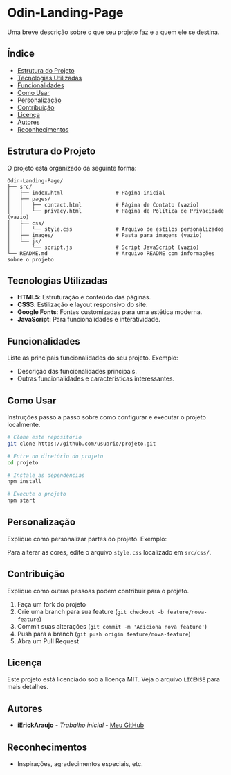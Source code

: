 # Odin-Landing-Page

Uma breve descrição sobre o que seu projeto faz e a quem ele se destina.

## Índice

- [Estrutura do Projeto](#estrutura-do-projeto)
- [Tecnologias Utilizadas](#tecnologias-utilizadas)
- [Funcionalidades](#funcionalidades)
- [Como Usar](#como-usar)
- [Personalização](#personalização)
- [Contribuição](#contribuição)
- [Licença](#licença)
- [Autores](#autores)
- [Reconhecimentos](#reconhecimentos)

## Estrutura do Projeto

O projeto está organizado da seguinte forma:

```plaintext
Odin-Landing-Page/
├── src/
│   ├── index.html                 # Página inicial
│   ├── pages/
│   │   ├── contact.html           # Página de Contato (vazio)
│   │   └── privacy.html           # Página de Política de Privacidade (vazio)
│   ├── css/
│   │   └── style.css              # Arquivo de estilos personalizados
│   ├── images/                    # Pasta para imagens (vazio)
│   └── js/
│       └── script.js              # Script JavaScript (vazio)
└── README.md                      # Arquivo README com informações sobre o projeto
```

## Tecnologias Utilizadas

- **HTML5**: Estruturação e conteúdo das páginas.
- **CSS3**: Estilização e layout responsivo do site.
- **Google Fonts**: Fontes customizadas para uma estética moderna.
- **JavaScript**: Para funcionalidades e interatividade.

## Funcionalidades

Liste as principais funcionalidades do seu projeto. Exemplo:

- Descrição das funcionalidades principais.
- Outras funcionalidades e características interessantes.

## Como Usar

Instruções passo a passo sobre como configurar e executar o projeto localmente.

```sh
# Clone este repositório
git clone https://github.com/usuario/projeto.git

# Entre no diretório do projeto
cd projeto

# Instale as dependências
npm install

# Execute o projeto
npm start
```

## Personalização

Explique como personalizar partes do projeto. Exemplo:

Para alterar as cores, edite o arquivo `style.css` localizado em `src/css/`.

## Contribuição

Explique como outras pessoas podem contribuir para o projeto.

1. Faça um fork do projeto
2. Crie uma branch para sua feature (`git checkout -b feature/nova-feature`)
3. Commit suas alterações (`git commit -m 'Adiciona nova feature'`)
4. Push para a branch (`git push origin feature/nova-feature`)
5. Abra um Pull Request

## Licença

Este projeto está licenciado sob a licença MIT. Veja o arquivo `LICENSE` para mais detalhes.

## Autores

- **iErickAraujo** - _Trabalho inicial_ - [Meu GitHub](https://github.com/iErickAraujo)

## Reconhecimentos

- Inspirações, agradecimentos especiais, etc.
